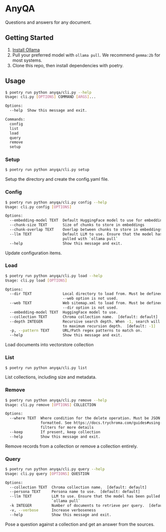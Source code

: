 # AnyQA

Questions and answers for any document.


## Getting Started
1. [Install Ollama](https://ollama.com/)
2. Pull your preferred model with `ollama pull`. We recommend `gemma:2b` for most systems.
3. Clone this repo, then install dependencies with poetry.


## Usage
```bash
$ poetry run python anyqa/cli.py --help
Usage: cli.py [OPTIONS] COMMAND [ARGS]...

Options:
  --help  Show this message and exit.

Commands:
  config
  list
  load
  query
  remove
  setup

```

### Setup
```bash
$ poetry run python anyqa/cli.py setup
```
Setup the directory and create the config.yaml file.

### Config
```bash
$ poetry run python anyqa/cli.py config --help
Usage: cli.py config [OPTIONS]

Options:
  --embedding-model TEXT  Default HuggingFace model to use for embedding.
  --chunk-size TEXT       Size of chunks to store in embeddings
  --chunk-overlap TEXT    Overlap between chunks to store in embeddings
  --llm TEXT              Default LLM to use. Ensure that the model has been
                          pulled with `ollama pull`
  --help                  Show this message and exit.
```
Update configuration items.

### Load
```bash
$ poetry run python anyqa/cli.py load --help
Usage: cli.py load [OPTIONS]

Options:
  --dir TEXT              Local directory to load from. Must be defined if
                          --web option is not used.
  --web TEXT              Web sitemap.xml to load from. Must be defined if
                          --dir option is not used.
  --embedding-model TEXT  HuggingFace model to use.
  --collection TEXT       Chroma collection name.  [default: default]
  --depth INTEGER         Recursive search depth. When -1, search will extend
                          to maximum recursion depth.  [default: -1]
  -p, --pattern TEXT      URL/Path regex patterns to match on.
  --help                  Show this message and exit.

```
Load documents into vectorstore collection

### List
```bash
$ poetry run python anyqa/cli.py list
```
List collections, including size and metadata.

### Remove
```bash
$ poetry run python anyqa/cli.py remove --help
Usage: cli.py remove [OPTIONS] COLLECTION

Options:
  --where TEXT  Where condition for the delete operation. Must be JSON
                formatted. See https://docs.trychroma.com/guides#using-where-
                filters for more details
  --keep        If present, keep collection
  --help        Show this message and exit.
```
Remove records from a collection or remove a collection entirely.

### Query
```bash
$ poetry run python anyqa/cli.py query --help
Usage: cli.py query [OPTIONS] QUESTION

Options:
  --collection TEXT  Chroma collection name.  [default: default]
  --persona TEXT     Persona name to use.  [default: default]
  --llm TEXT         LLM to use. Ensure that the model has been pulled with
                     `ollama pull`
  -k INTEGER         Number of documents to retrieve per query.  [default: 3]
  -v, --verbose      Increase verboseness
  --help             Show this message and exit.
```
Pose a question against a collection and get an answer from the sources.
